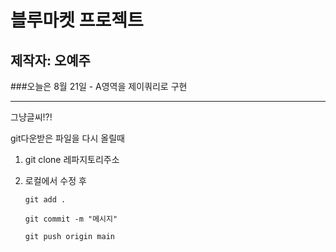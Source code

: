 # 블루마켓 프로젝트

## 제작자: 오예주

###오늘은 8월 21일 - A영역을 제이쿼리로 구현

---

그냥글씨!?!

git다운받은 파일을 다시 올릴때
1. git clone 레파지토리주소

2. 로컬에서 수정 후 

    `git add . `

    `git commit -m "메시지"`

    `git push origin main`


